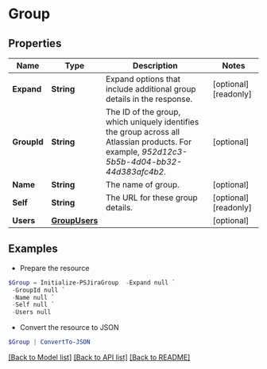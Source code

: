 # Group
## Properties

Name | Type | Description | Notes
------------ | ------------- | ------------- | -------------
**Expand** | **String** | Expand options that include additional group details in the response. | [optional] [readonly] 
**GroupId** | **String** | The ID of the group, which uniquely identifies the group across all Atlassian products. For example, *952d12c3-5b5b-4d04-bb32-44d383afc4b2*. | [optional] 
**Name** | **String** | The name of group. | [optional] 
**Self** | **String** | The URL for these group details. | [optional] [readonly] 
**Users** | [**GroupUsers**](GroupUsers.md) |  | [optional] 

## Examples

- Prepare the resource
```powershell
$Group = Initialize-PSJiraGroup  -Expand null `
 -GroupId null `
 -Name null `
 -Self null `
 -Users null
```

- Convert the resource to JSON
```powershell
$Group | ConvertTo-JSON
```

[[Back to Model list]](../README.md#documentation-for-models) [[Back to API list]](../README.md#documentation-for-api-endpoints) [[Back to README]](../README.md)

